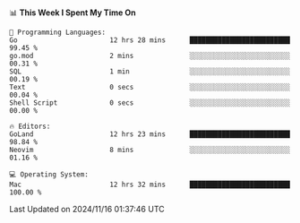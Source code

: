 <!--START_SECTION:waka-->
📊 **This Week I Spent My Time On** 

```text
💬 Programming Languages: 
Go                       12 hrs 28 mins      █████████████████████████   99.45 % 
go.mod                   2 mins              ░░░░░░░░░░░░░░░░░░░░░░░░░   00.31 % 
SQL                      1 min               ░░░░░░░░░░░░░░░░░░░░░░░░░   00.19 % 
Text                     0 secs              ░░░░░░░░░░░░░░░░░░░░░░░░░   00.04 % 
Shell Script             0 secs              ░░░░░░░░░░░░░░░░░░░░░░░░░   00.00 % 

🔥 Editors: 
GoLand                   12 hrs 23 mins      █████████████████████████   98.84 % 
Neovim                   8 mins              ░░░░░░░░░░░░░░░░░░░░░░░░░   01.16 % 

💻 Operating System: 
Mac                      12 hrs 32 mins      █████████████████████████   100.00 % 
```


 Last Updated on 2024/11/16 01:37:46 UTC
<!--END_SECTION:waka-->
